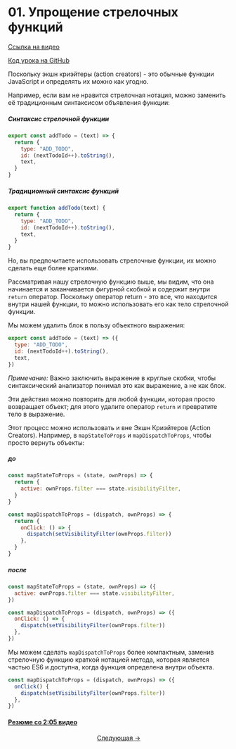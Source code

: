 # 01. Упрощение стрелочных функций

[Ссылка на видео](https://egghead.io/lessons/javascript-redux-simplifying-the-arrow-functions?course=building-react-applications-with-idiomatic-redux)

[Код урока на GitHub](https://github.com/gaearon/todos/tree/01-simplifying-the-arrow-functions)

Поскольку экшн криэйтеры (action creators) - это обычные функции JavaScript и определять их можно как угодно.

Например, если вам не нравится стрелочная нотация, можно заменить её традиционным синтаксисом объявления функции:

##### Синтаксис стрелочной функции

```javascript
export const addTodo = (text) => {
  return {
    type: "ADD_TODO",
    id: (nextTodoId++).toString(),
    text,
  }
}
```

##### Традиционный синтаксис функций

```javascript
export function addTodo(text) {
  return {
    type: "ADD_TODO",
    id: (nextTodoId++).toString(),
    text,
  }
}
```

Но, вы предпочитаете использовать стрелочные функции, их можно сделать еще более краткими.

Рассматривая нашу стрелочную функцию выше, мы видим, что она начинается и заканчивается фигурной скобкой и содержит внутри `return` оператор. Поскольку оператор return - это все, что находится внутри нашей функции, то можно использовать его как тело стрелочной функции.

Мы можем удалить блок в пользу объектного выражения:

```javascript
export const addTodo = (text) => ({
  type: "ADD_TODO",
  id: (nextTodoId++).toString(),
  text,
})
```

_Примечание:_ Важно заключить выражение в круглые скобки, чтобы синтаксический анализатор понимал это как выражение, а не как блок.

Эти действия можно повторить для любой функции, которая просто возвращает объект; для этого удалите оператор `return` и превратите тело в выражение.

Этот процесс можно использовать и вне Экшн Криэйтеров (Action Creators). Например, в `mapStateToProps` и `mapDispatchToProps`, чтобы просто вернуть объекты:

##### до

```javascript
const mapStateToProps = (state, ownProps) => {
  return {
    active: ownProps.filter === state.visibilityFilter,
  }
}

const mapDispatchToProps = (dispatch, ownProps) => {
  return {
    onClick: () => {
      dispatch(setVisibilityFilter(ownProps.filter))
    },
  }
}
```

##### после

```javascript
const mapStateToProps = (state, ownProps) => ({
  active: ownProps.filter === state.visibilityFilter,
})

const mapDispatchToProps = (dispatch, ownProps) => ({
  onClick: () => {
    dispatch(setVisibilityFilter(ownProps.filter))
  },
})
```

Мы можем сделать `mapDispatchToProps` более компактным, заменив стрелочную функцию краткой нотацией метода, которая является частью ES6 и доступна, когда функция определена внутри объекта.

```javascript
const mapDispatchToProps = (dispatch, ownProps) => ({
  onClick() {
    dispatch(setVisibilityFilter(ownProps.filter))
  },
})
```

#### [Резюме со 2:05 видео](https://egghead.io/lessons/javascript-redux-simplifying-the-arrow-functions?course=building-react-applications-with-idiomatic-redux)

<p align="center">
<a href="./02-Supplying_the_Initial_State.md">Следующая -></a>
</p>
